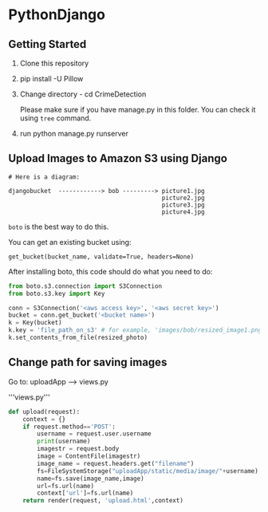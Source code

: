 # PythonDjango
## Getting Started
1. Clone this repository
2. pip install -U Pillow
3. Change directory - cd CrimeDetection
      
      Please make sure if you have manage.py in this folder. You can check it using ```tree``` command.
4. run python manage.py runserver
      
## Upload Images to Amazon S3 using Django

    # Here is a diagram:
```
djangobucket  ------------> bob ---------> picture1.jpg
                                           picture2.jpg
                                           picture3.jpg
                                           picture4.jpg
```                                           

  ```boto``` is the best way to do this.

You can get an existing bucket using:

```get_bucket(bucket_name, validate=True, headers=None)```

After installing boto, this code should do what you need to do:

```python
from boto.s3.connection import S3Connection
from boto.s3.key import Key

conn = S3Connection('<aws access key>', '<aws secret key>')
bucket = conn.get_bucket('<bucket name>')
k = Key(bucket)
k.key = 'file_path_on_s3' # for example, 'images/bob/resized_image1.png'
k.set_contents_from_file(resized_photo)
```

## Change path for saving images

Go to: uploadApp --> views.py

'''views.py'''
```python 
def upload(request):
    context = {}
    if request.method=='POST':
        username = request.user.username
        print(username)
        imagestr = request.body
        image = ContentFile(imagestr)
        image_name = request.headers.get("filename")
        fs=FileSystemStorage("uploadApp/static/media/image/"+username) #you can change this path for saving images 
        name=fs.save(image_name,image)
        url=fs.url(name)
        context['url']=fs.url(name)
    return render(request, 'upload.html',context)
```

